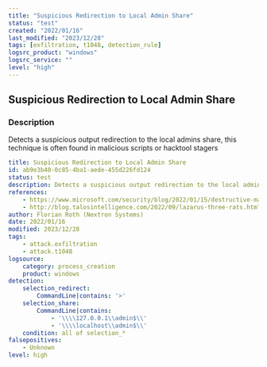 ```yaml
---
title: "Suspicious Redirection to Local Admin Share"
status: "test"
created: "2022/01/16"
last_modified: "2023/12/28"
tags: [exfiltration, t1048, detection_rule]
logsrc_product: "windows"
logsrc_service: ""
level: "high"
---
```


## Suspicious Redirection to Local Admin Share

### Description

Detects a suspicious output redirection to the local admins share, this technique is often found in malicious scripts or hacktool stagers

```yml
title: Suspicious Redirection to Local Admin Share
id: ab9e3b40-0c85-4ba1-aede-455d226fd124
status: test
description: Detects a suspicious output redirection to the local admins share, this technique is often found in malicious scripts or hacktool stagers
references:
    - https://www.microsoft.com/security/blog/2022/01/15/destructive-malware-targeting-ukrainian-organizations/
    - http://blog.talosintelligence.com/2022/09/lazarus-three-rats.html
author: Florian Roth (Nextron Systems)
date: 2022/01/16
modified: 2023/12/28
tags:
    - attack.exfiltration
    - attack.t1048
logsource:
    category: process_creation
    product: windows
detection:
    selection_redirect:
        CommandLine|contains: '>'
    selection_share:
        CommandLine|contains:
            - '\\\\127.0.0.1\\admin$\\'
            - '\\\\localhost\\admin$\\'
    condition: all of selection_*
falsepositives:
    - Unknown
level: high

```
